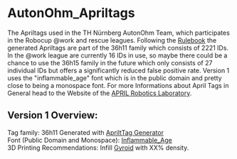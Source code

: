 # AutonOhm_Apriltags
The Apriltags used in the TH Nürnberg AutonOhm Team, which participates in the Robocup @work and rescue leagues. Following the [Rulebook](https://github.com/robocup-at-work/rulebook/blob/main/Rulebook.pdf "The Holy Scripture") the generated Apriltags are part of the 36h11 family which consists of 2221 IDs. In the @work league are currently 16 IDs in use, so maybe there could be a chance to use the 36h15 family in the future which only consists of 27 individual IDs but offers a significantly reduced false positive rate. Version 1 uses the "inflammable_age" font which is in the public domain and pretty close to being a monospace font. For more Informations about April Tags in General head to the Website of the [APRIL Robotics Laboratory](https://april.eecs.umich.edu/software/apriltag).

## Version 1 Overview:
Tag family: 36h11 
Generated with [ApriltTag Generator](https://chaitanyantr.github.io/apriltag.html "AprilTag Generator")  
Font (Public Domain and Monospace): [Inflammable_Age](https://www.dafont.com/inflammable-age.font "DaFont")   
3D Printing Recommendations: Infill [Gyroid](https://help.prusa3d.com/article/infill-patterns_177130) with XX% density.  



